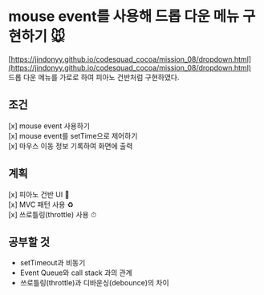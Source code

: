 # mouse event를 사용해 드롭 다운 메뉴 구현하기 🐭
[https://jindonyy.github.io/codesquad_cocoa/mission_08/dropdown.html](https://jindonyy.github.io/codesquad_cocoa/mission_08/dropdown.html)  
드롭 다운 메뉴를 가로로 하여 피아노 건반처럼 구현하였다.

## 조건
[x] mouse event 사용하기  
[x] mouse event를 setTime으로 제어하기  
[x] 마우스 이동 정보 기록하여 화면에 출력  

## 계획
[x] 피아노 건반 UI 🎹  
[x] MVC 패턴 사용 ♻️  
[x] 쓰로틀링(throttle) 사용 ⏱

## 공부할 것
* setTimeout과 비동기
* Event Queue와 call stack 과의 관계
* 쓰로틀링(throttle)과 디바운싱(debounce)의 차이